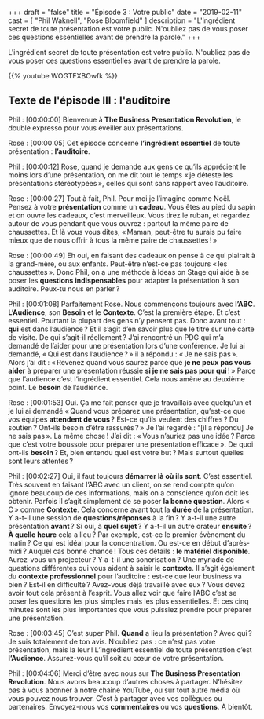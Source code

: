 +++
draft 		= "false"
title 		= "Épisode 3 : Votre public"
date		= "2019-02-11"
cast		= [ "Phil Waknell", "Rose Bloomfield" ]
description	= "L'ingrédient secret de toute présentation est votre public. N'oubliez pas de vous poser ces questions essentielles avant de prendre la parole."
+++

L'ingrédient secret de toute présentation est votre public. N'oubliez pas de vous poser ces questions essentielles avant de prendre la parole.

{{% youtube WOGTFXBOwfk %}}

## Texte de l'épisode III : l'auditoire

Phil : [00:00:00] Bienvenue à **The Business Presentation Revolution**, le double expresso pour vous éveiller aux présentations.
 
Rose : [00:00:05] Cet épisode concerne **l’ingrédient essentiel** de toute présentation : **l’auditoire**.
 
Phil : [00:00:12] Rose, quand je demande aux gens ce qu’ils apprécient le moins lors d’une présentation, on me dit tout le temps « je déteste les présentations stéréotypées », celles qui sont sans rapport avec l’auditoire.
 
Rose : [00:00:27] Tout à fait, Phil. Pour moi je l’imagine comme Noël. Pensez à votre **présentation** comme un **cadeau**. Vous êtes au pied du sapin et on ouvre les cadeaux, c’est merveilleux. Vous tirez le ruban, et regardez autour de vous pendant que vous ouvrez : partout la même paire de chaussettes. Et là vous vous dites, « Maman, peut-être tu aurais pu faire mieux que de nous offrir à tous la même paire de chaussettes ! »
 
Rose : [00:00:49] Eh oui, en faisant des cadeaux on pense à ce qui plairait à la grand-mère, ou aux enfants. Peut-être n’est-ce pas toujours « les chaussettes ». Donc Phil, on a une méthode à Ideas on Stage qui aide à se poser les **questions indispensables** pour adapter la présentation à son auditoire. Peux-tu nous en parler ?
 
Phil : [00:01:08] Parfaitement Rose. Nous commençons toujours avec **l’ABC**. **L’Audience**, son **Besoin** et le **Contexte**. C’est la première étape. Et c’est essentiel. Pourtant la plupart des gens n’y pensent pas. Donc avant tout : **qui** est dans l’audience ? Et il s’agit d’en savoir plus que le titre sur une carte de visite. De qui s’agit-il réellement ? J’ai rencontré un PDG qui m’a demandé de l’aider pour une présentation lors d’une conférence. Je lui ai demandé, « Qui est dans l’audience ? » il a répondu : « Je ne sais pas ». Alors j’ai dit : « Revenez quand vous saurez parce que **je ne peux pas vous aider** à préparer une présentation réussie **si je ne sais pas pour qui** ! » Parce que l’audience c’est l’ingrédient essentiel. Cela nous amène au deuxième point. Le **besoin** de l’audience.

Rose : [00:01:53] Oui. Ça me fait penser que je travaillais avec quelqu’un et je lui ai demandé « Quand vous préparez une présentation, qu’est-ce que vos équipes **attendent de vous** ? Est-ce qu’ils veulent des chiffres ? Du soutien ? Ont-ils besoin d’être rassurés ? » Je l’ai regardé : “[il a répondu] Je ne sais pas ». La même chose ! J’ai dit : « Vous n’auriez pas une idée ? Parce que c’est votre boussole pour préparer une présentation efficace ». De quoi ont-ils **besoin** ? Et, bien entendu quel est votre but ? Mais surtout quelles sont leurs attentes ?
 
Phil : [00:02:27] Oui, il faut toujours **démarrer là où ils sont**. C’est essentiel. Très souvent en faisant l’ABC avec un client, on se rend compte qu’on ignore beaucoup de ces informations, mais on a conscience qu’on doit les obtenir. Parfois il s’agit simplement de se poser **la bonne question**. Alors « C » comme **Contexte**. Cela concerne avant tout la **durée** de la présentation. Y a-t-il une session de **questions/réponses** à la fin ? Y a-t-il une autre présentation **avant** ? Si oui, à **quel** **sujet** ? Y a-t-il un autre orateur **ensuite** ? **À quelle heure** cela a lieu ? Par exemple, est-ce le premier évènement du matin ? Ce qui est idéal pour la concentration. Ou est-ce en début d’après-midi ? Auquel cas bonne chance ! Tous ces détails : **le matériel disponible**. Aurez-vous un projecteur ? Y a-t-il une sonorisation ? Une myriade de questions différentes qui vous aident à saisir le **contexte**. Il s’agit également du **contexte professionnel** pour l’auditoire : est-ce que leur business va bien ? Est-il en difficulté ? Avez-vous déjà travaillé avec eux ? Vous devez avoir tout cela présent à l’esprit. Vous allez voir que faire l’ABC c’est se poser les questions les plus simples mais les plus essentielles. Et ces cinq minutes sont les plus importantes que vous puissiez prendre pour préparer une présentation.
 
Rose : [00:03:45] C’est super Phil. **Quand** a lieu la présentation ? Avec qui ? Je suis totalement de ton avis. N’oubliez pas : ce n’est pas votre présentation, mais la leur ! L’ingrédient essentiel de toute présentation c’est **l’Audience**. Assurez-vous qu’il soit au cœur de votre présentation.
 
Phil : [00:04:06] Merci d’être avec nous sur **The Business Presentation Revolution**. Nous avons beaucoup d’autres choses à partager. N’hésitez pas à vous abonner à notre chaîne YouTube, ou sur tout autre média où vous pouvez nous trouver. C’est à partager avec vos collègues ou partenaires. Envoyez-nous vos **commentaires** ou vos **questions**. À bientôt.

